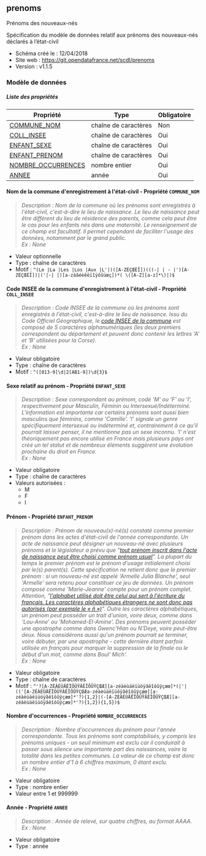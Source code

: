<MenuSchema />

## prenoms

Prénoms des nouveaux-nés

Spécification du modèle de données relatif aux prénoms des nouveaux-nés déclarés à l’état-civil

- Schéma créé le : 12/04/2018
- Site web : https://git.opendatafrance.net/scdl/prenoms
- Version : v1.1.5

### Modèle de données


##### Liste des propriétés

| Propriété | Type | Obligatoire |
| -- | -- | -- |
| [COMMUNE_NOM](#nom-de-la-commune-d'enregistrement-a-l'etat-civil-propriete-commune-nom) | chaîne de caractères  | Non |
| [COLL_INSEE](#code-insee-de-la-commune-d'enregistrement-a-l'etat-civil-propriete-coll-insee) | chaîne de caractères  | Oui |
| [ENFANT_SEXE](#sexe-relatif-au-prenom-propriete-enfant-sexe) | chaîne de caractères  | Oui |
| [ENFANT_PRENOM](#prenom-propriete-enfant-prenom) | chaîne de caractères  | Oui |
| [NOMBRE_OCCURRENCES](#nombre-d'occurrences-propriete-nombre-occurrences) | nombre entier  | Oui |
| [ANNEE](#annee-propriete-annee) | année  | Oui |

#### Nom de la commune d'enregistrement à l'état-civil - Propriété `COMMUNE_NOM`

> *Description : Nom de la commune où les prénoms sont enregistrés à l'état-civil, c'est-à-dire le lieu de naissance. Le lieu de naissance peut être différent du lieu de résidence des parents, comme cela peut être le cas pour les enfants nés dans une maternité. Le renseignement de ce champ est facultatif. Il permet cependant de faciliter l'usage des données, notamment par le grand public.<br/>Ex : None*
- Valeur optionnelle
- Type : chaîne de caractères
- Motif : `^(Le |La |Les |Los |Aux |L'|)([A-ZÉÇŒÈÎ])(((-| | - |')[A-ZÉÇŒÈÎ])|('|-| |)[a-zàâéèêëïîÿôûüœç])*( \([A-Z][a-z]*\)|)$`

#### Code INSEE de la commune d'enregistrement à l'état-civil - Propriété `COLL_INSEE`

> *Description : Code INSEE de la commune où les prénoms sont enregistrés à l'état-civil, c'est-à-dire le lieu de naissance. Issu du Code Officiel Géographique, le [code INSEE de la commune](https://fr.wikipedia.org/wiki/Code_Insee) est composé de 5 caractères alphanumériques (les deux premiers correspondent au département et peuvent donc contenir les lettres 'A' et 'B' utilisées pour la Corse).<br/>Ex : None*
- Valeur obligatoire
- Type : chaîne de caractères
- Motif : `^([013-9]\d|2[AB1-9])\d{3}$`

#### Sexe relatif au prénom - Propriété `ENFANT_SEXE`

> *Description : Sexe correspondant au prénom, codé 'M' ou 'F' ou 'I', respectivement pour Masculin, Féminin ou Intersexué/Indéterminé. L'information est importante car certains prénoms sont aussi bien masculins que féminins, comme 'Camille'. 'I' signale un genre spécifiquement intersexué ou indéterminé et, contrairement à ce qu'il pourrait laisser penser, il ne mentionne pas un sexe inconnu. 'I' n'est théoriquement pas encore utilisé en France mais plusieurs pays ont créé un tel statut et de nombreux éléments suggèrent une évolution prochaine du droit en France.<br/>Ex : None*
- Valeur obligatoire
- Type : chaîne de caractères
- Valeurs autorisées : 
    - M
    - F
    - I

#### Prénom - Propriété `ENFANT_PRENOM`

> *Description : Prénom de nouveau(x)-né(s) constaté comme premier prénom dans les actes d'état-civil de l'année correspondante. Un acte de naissance peut désigner un nouveau-né avec plusieurs prénoms et le législateur a prévu que "[_tout prénom inscrit dans l'acte de naissance peut être choisi comme prénom usuel_](https://fr.wikipedia.org/wiki/Prénom_usuel)_"_. La plupart du temps le premier prénom est le prénom d'usage initialement choisi par le(s) parent(s). Cette spécification ne retient donc que le premier prénom : si un nouveau-né est appelé 'Armelle Julia Blanche', seul 'Armelle' sera retenu pour constituer ce jeu de données. Un prénom composé comme 'Marie-Jeanne' compte pour un prénom complet. Attention, "[_l'alphabet utilisé doit être celui qui sert à l'écriture du français. Les caractères alphabétiques étrangers ne sont donc pas autorisés (par exemple le « ñ »)_](https://www.demarches.interieur.gouv.fr/particuliers/choix-prenom-enfant)". Outre les caractères alphabétiques, un prénom peut posséder un trait d'union, voire deux, comme dans 'Lou-Anne' ou 'Mohamed-El-Amine'. Des prénoms peuvent posséder une apostrophe comme dans Gwenc'Hlan ou N'Deye, voire peut-être deux. Nous considérons aussi qu'un prénom pourrait se terminer, voire débuter, par une apostrophe - cette dernière étant parfois utilisée en français pour marquer la suppression de la finale ou le début d'un mot, comme dans Boul' Mich'.<br/>Ex : None*
- Valeur obligatoire
- Type : chaîne de caractères
- Motif : `^'?[A-ZÉÀÈÙÄËÏÖÜŸÂÊÎÔÛŶÇŒÆ][a-zéàèùäëïüöÿâêîôûŷçæœ]*(|'|(('[A-ZÉÀÈÙÄËÏÖÜŸÂÊÎÔÛŶÇŒÆa-zéàèùäëïüöÿâêîôûŷçæœ][a-zéàèùäëïüöÿâêîôûŷçæœ]*'?){1,2}|(-[A-ZÉÀÈÙÄËÏÖÜŸÂÊÎÔÛŶÇŒÆ][a-zéàèùäëïüöÿâêîôûŷçæœ]*'?){1,2}){1,5})$`

#### Nombre d'occurrences - Propriété `NOMBRE_OCCURRENCES`

> *Description : Nombre d'occurrences du prénom pour l'année correspondante. Tous les prénoms sont comptabilisés, y compris les prénoms uniques - un seuil minimum est exclu car il conduirait à passer sous silence une importante part des naissances, voire la totalité dans les petites communes. La valeur de ce champ est donc un nombre entier d'1 à 6 chiffres maximum, 0 étant exclu.<br/>Ex : None*
- Valeur obligatoire
- Type : nombre entier
- Valeur entre 1 et 999999

#### Année - Propriété `ANNEE`

> *Description : Année de relevé, sur quatre chiffres, au format AAAA.<br/>Ex : None*
- Valeur obligatoire
- Type : année
